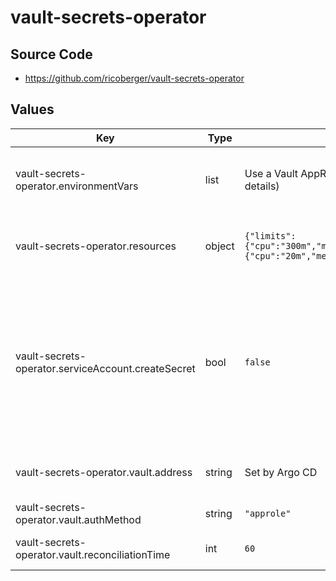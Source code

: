 # vault-secrets-operator

## Source Code

* <https://github.com/ricoberger/vault-secrets-operator>

## Values

| Key | Type | Default | Description |
|-----|------|---------|-------------|
| vault-secrets-operator.environmentVars | list | Use a Vault AppRole (see `values.yaml` for details) | Additional environment variables used to configure the operator |
| vault-secrets-operator.resources | object | `{"limits":{"cpu":"300m","memory":"300Mi"},"requests":{"cpu":"20m","memory":"30Mi"}}` | Resource requests and limits for vault-secrets-operator |
| vault-secrets-operator.serviceAccount.createSecret | bool | `false` | Disable creation of a secret for the service account. It shouldn't be needed and it conflicts with the secret we create that contains the credentials for talking to Vault. |
| vault-secrets-operator.vault.address | string | Set by Argo CD | URL of the underlying Vault implementation |
| vault-secrets-operator.vault.authMethod | string | `"approle"` | Authentication method to use |
| vault-secrets-operator.vault.reconciliationTime | int | `60` | Sync secrets from vault on this cadence |
